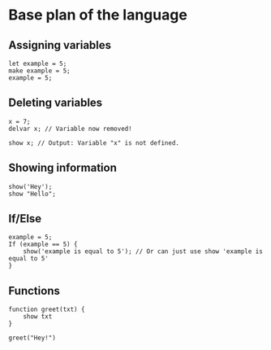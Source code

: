 # Base plan of the language

## Assigning variables
```
let example = 5;
make example = 5;
example = 5;
```

## Deleting variables
```
x = 7;
delvar x; // Variable now removed!

show x; // Output: Variable "x" is not defined.
```

## Showing information
```
show('Hey');
show "Hello";
```

## If/Else
```
example = 5;
If (example == 5) {
    show('example is equal to 5'); // Or can just use show 'example is equal to 5'
}
```

## Functions 
```
function greet(txt) {
    show txt
}

greet("Hey!")
```